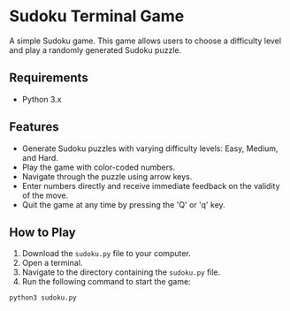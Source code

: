 # Sudoku Terminal Game

A simple Sudoku game. This game allows users to choose a difficulty level and play a randomly generated Sudoku puzzle.

## Requirements

- Python 3.x

## Features

- Generate Sudoku puzzles with varying difficulty levels: Easy, Medium, and Hard.
- Play the game with color-coded numbers.
- Navigate through the puzzle using arrow keys.
- Enter numbers directly and receive immediate feedback on the validity of the move.
- Quit the game at any time by pressing the 'Q' or 'q' key.

## How to Play

1. Download the `sudoku.py` file to your computer.
2. Open a terminal.
3. Navigate to the directory containing the `sudoku.py` file.
4. Run the following command to start the game:

```bash
python3 sudoku.py
